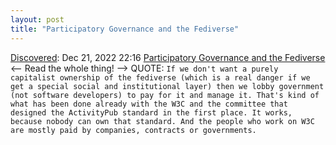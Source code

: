 ```yaml
---
layout: post
title: "Participatory Governance and the Fediverse"
---
```

[Discovered](http://rolandtanglao.com/2020/07/29/p1-blogthis-checkvist-list-links-to-blog/): Dec 21, 2022 22:16 [Participatory Governance and the Fediverse](https://halfanhour.blogspot.com/2022/12/participatory-governance-and-fediverse.html) <-- Read the whole thing! --> QUOTE: `If we don't want a purely capitalist ownership of the fediverse (which is a real danger if we get a special social and institutional layer) then we lobby government (not software developers) to pay for it and manage it. That's kind of what has been done already with the W3C and the committee that designed the ActivityPub standard in the first place. It works, because nobody can own that standard. And the people who work on W3C are mostly paid by companies, contracts or governments.`
